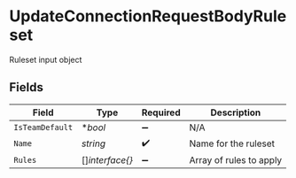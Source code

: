 # UpdateConnectionRequestBodyRuleset

Ruleset input object


## Fields

| Field                   | Type                    | Required                | Description             |
| ----------------------- | ----------------------- | ----------------------- | ----------------------- |
| `IsTeamDefault`         | **bool*                 | :heavy_minus_sign:      | N/A                     |
| `Name`                  | *string*                | :heavy_check_mark:      | Name for the ruleset    |
| `Rules`                 | []*interface{}*         | :heavy_minus_sign:      | Array of rules to apply |